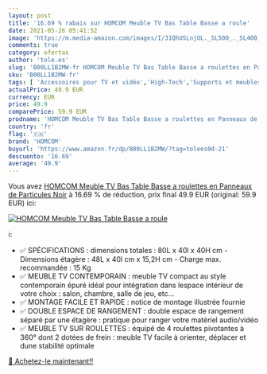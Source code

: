 ```yaml
---
layout: post
title: '16.69 % rabais sur HOMCOM Meuble TV Bas Table Basse a roule'
date: 2021-05-26 05:41:52
image: 'https://m.media-amazon.com/images/I/31QhUSLnjOL._SL500_._SL400_.jpg'
comments: true
category: ofertas
author: 'tole.es'
slug: 'B00LL1B2MW-fr HOMCOM Meuble TV Bas Table Basse a roulettes en Panneaux...'
sku: 'B00LL1B2MW-fr'
tags: [ 'Accessoires pour TV et vidéo','High-Tech','Supports et meubles TV','TV, vidéo et home cinéma','homcom', ]
actualPrice: 49.9 EUR
currency: EUR
price: 49.9
comparePrice: 59.9 EUR
prodname: 'HOMCOM Meuble TV Bas Table Basse a roulettes en Panneaux de Particules Noir'
country: 'fr'
flag: '🇫🇷'
brand: 'HOMCOM'
buyurl: 'https://www.amazon.fr/dp/B00LL1B2MW/?tag=tolees0d-21'
descuento: '16.69'
average: '49.9'
---
```


Vous avez [HOMCOM Meuble TV Bas Table Basse a roulettes en Panneaux de Particules Noir](https://www.amazon.fr/dp/B00LL1B2MW/?tag=tolees0d-21)  à  16.69 % de réduction, prix final  49.9 EUR (original: 59.9 EUR) ici:

[![HOMCOM Meuble TV Bas Table Basse a roule](https://m.media-amazon.com/images/I/31QhUSLnjOL._SL500_._SL400_.jpg)](https://www.amazon.fr/dp/B00LL1B2MW/?tag=tolees0d-21)

ℹ️:

- ✅ SPÉCIFICATIONS : dimensions totales : 80L x 40l x 40H cm - Dimensions étagère : 48L x 40l cm x 15,2H cm - Charge max. recommandée : 15 Kg
- ✅ MEUBLE TV CONTEMPORAIN : meuble TV compact au style contemporain épuré idéal pour intégration dans lespace intérieur de votre choix : salon, chambre, salle de jeu, etc...
- ✅ MONTAGE FACILE ET RAPIDE : notice de montage illustrée fournie
- ✅ DOUBLE ESPACE DE RANGEMENT : double espace de rangement séparé par une étagère : pratique pour ranger votre matériel audio/vidéo
- ✅ MEUBLE TV SUR ROULETTES : équipé de 4 roulettes pivotantes à 360° dont 2 dotées de frein : meuble TV facile à orienter, déplacer et dune stabilité optimale

[🛒 Achetez-le maintenant!!](https://www.amazon.fr/dp/B00LL1B2MW/?tag=tolees0d-21)
